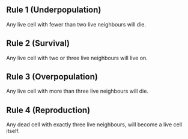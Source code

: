 ## Rule 1 (Underpopulation)
Any live cell with fewer than two live neighbours will die.

## Rule 2 (Survival)
Any live cell with two or three live neighbours will live on.

## Rule 3 (Overpopulation)
Any live cell with more than three live neighbours will die.

## Rule 4 (Reproduction)
Any dead cell with exactly three live neighbours, will become a live cell itself.
